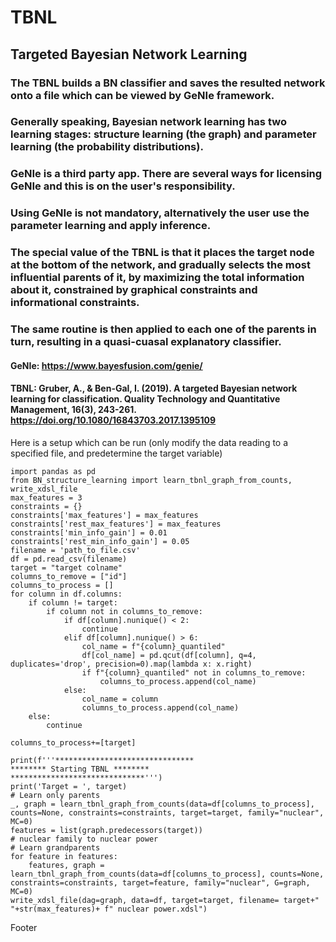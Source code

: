 # TBNL
## Targeted Bayesian Network Learning
### The TBNL builds a BN classifier and saves the resulted network onto a file which can be viewed by GeNIe framework.
### Generally speaking, Bayesian network learning has two learning stages: structure learning (the graph) and parameter learning (the probability distributions).
### GeNIe is a third party app. There are several ways for licensing GeNIe and this is on the user's responsibility.
### Using GeNIe is not mandatory, alternatively the user use the parameter learning and apply inference.
### The special value of the TBNL is that it places the target node at the bottom of the network, and gradually selects the most influential parents of it, by maximizing the total information about it, constrained by graphical constraints and informational constraints.
### The same routine is then applied to each one of the parents in turn, resulting in a quasi-cuasal explanatory classifier.
#### GeNIe: https://www.bayesfusion.com/genie/
#### TBNL: Gruber, A., & Ben-Gal, I. (2019). A targeted Bayesian network learning for classification. Quality Technology and Quantitative Management, 16(3), 243-261. https://doi.org/10.1080/16843703.2017.1395109

Here is a setup which can be run (only modify the data reading to a specified file, and predetermine the target variable)
```
import pandas as pd
from BN_structure_learning import learn_tbnl_graph_from_counts, write_xdsl_file
max_features = 3
constraints = {}
constraints['max_features'] = max_features
constraints['rest_max_features'] = max_features
constraints['min_info_gain'] = 0.01
constraints['rest_min_info_gain'] = 0.05
filename = 'path_to_file.csv'
df = pd.read_csv(filename)
target = "target colname"
columns_to_remove = ["id"]
columns_to_process = []
for column in df.columns:
    if column != target:
        if column not in columns_to_remove:
            if df[column].nunique() < 2:
                continue
            elif df[column].nunique() > 6:
                col_name = f"{column}_quantiled"
                df[col_name] = pd.qcut(df[column], q=4, duplicates='drop', precision=0).map(lambda x: x.right)
                if f"{column}_quantiled" not in columns_to_remove:
                    columns_to_process.append(col_name)
            else:
                col_name = column
                columns_to_process.append(col_name)
    else:
        continue

columns_to_process+=[target]

print(f'''*******************************
******** Starting TBNL ********
******************************''')
print('Target = ', target)
# Learn only parents
_, graph = learn_tbnl_graph_from_counts(data=df[columns_to_process], counts=None, constraints=constraints, target=target, family="nuclear", MC=0)
features = list(graph.predecessors(target))
# nuclear family to nuclear power
# Learn grandparents
for feature in features:
    features, graph = learn_tbnl_graph_from_counts(data=df[columns_to_process], counts=None, constraints=constraints, target=feature, family="nuclear", G=graph, MC=0)
write_xdsl_file(dag=graph, data=df, target=target, filename= target+" "+str(max_features)+ f" nuclear power.xdsl")
```
Footer
